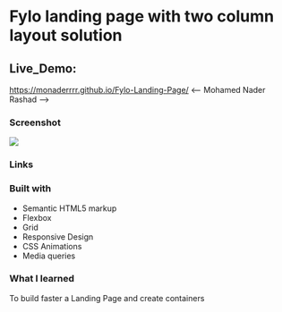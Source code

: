 # Fylo landing page with two column layout solution

## Live_Demo:
https://monaderrrr.github.io/Fylo-Landing-Page/
<-- Mohamed Nader Rashad -->

### Screenshot

![](./screenshot/screenshot-desktop.png)

### Links

### Built with

- Semantic HTML5 markup
- Flexbox
- Grid
- Responsive Design
- CSS Animations
- Media queries

### What I learned

To build faster a Landing Page and create containers
